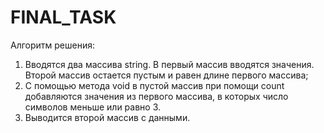 # FINAL_TASK

Алгоритм решения:

1. Вводятся два массива string. В первый массив вводятся значения. Второй массив остается пустым и равен длине первого массива;
2. С помощью метода void в пустой массив при помощи count добавляются значения из первого массива, в которых число символов меньше или равно 3.
3. Выводится второй массив с данными.